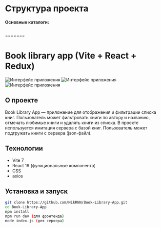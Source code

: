 # Структура проекта

**Основные каталоги:**

```

```

=======

# Book library app (Vite + React + Redux)

![Интерфейс приложения](./screenshots/screenshots1.png)
![Интерфейс приложения](./screenshots/screenshots2.png)
![Интерфейс приложения](./screenshots/screenshots3.png)

## О проекте

Book Library App — приложение для отображения и фильтрации списка книг.
Пользователь может фильтровать книги по автору и названию, отмечать любимые книги и удалять книги из списка. В проекте используется имитация сервера с базой книг. Пользователь может подгружать книги с сервера (json-файл).

## Технологии

- Vite 7
- React 19 (функциональные компонента)
- CSS
- axios

## Установка и запуск

```bash
git clone https://github.com/NikRNN/Book-Library-App.git
cd Book-Library-App
npm install
npm run dev (для фронтенда)
node index.js (для сервера)
```
